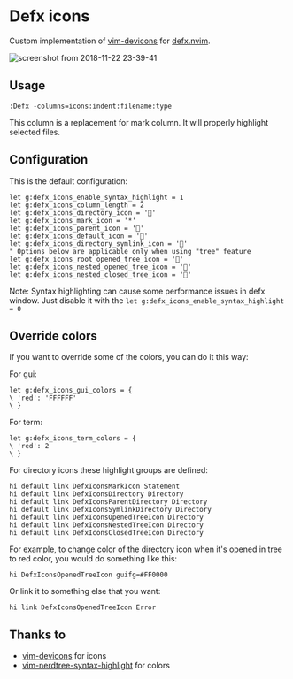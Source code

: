 # Defx icons

Custom implementation of [vim-devicons](https://github.com/ryanoasis/vim-devicons) for [defx.nvim](https://github.com/Shougo/defx.nvim).

![screenshot from 2018-11-22 23-39-41](https://user-images.githubusercontent.com/1782860/48923552-eeed0b80-eeaf-11e8-98e8-8f4e7ec85194.png)

## Usage
```vimL
:Defx -columns=icons:indent:filename:type
```
This column is a replacement for mark column. It will properly highlight selected files.

## Configuration
This is the default configuration:

```vimL
let g:defx_icons_enable_syntax_highlight = 1
let g:defx_icons_column_length = 2
let g:defx_icons_directory_icon = ''
let g:defx_icons_mark_icon = '*'
let g:defx_icons_parent_icon = ''
let g:defx_icons_default_icon = ''
let g:defx_icons_directory_symlink_icon = ''
" Options below are applicable only when using "tree" feature
let g:defx_icons_root_opened_tree_icon = ''
let g:defx_icons_nested_opened_tree_icon = ''
let g:defx_icons_nested_closed_tree_icon = ''
```

Note: Syntax highlighting can cause some performance issues in defx window. Just disable it with the `let g:defx_icons_enable_syntax_highlight = 0`


## Override colors

If you want to override some of the colors, you can do it this way:

For gui:

```vimL
let g:defx_icons_gui_colors = {
\ 'red': 'FFFFFF'
\ }
```

For term:

```vimL
let g:defx_icons_term_colors = {
\ 'red': 2
\ }
```

For directory icons these highlight groups are defined:

```vimL
hi default link DefxIconsMarkIcon Statement
hi default link DefxIconsDirectory Directory
hi default link DefxIconsParentDirectory Directory
hi default link DefxIconsSymlinkDirectory Directory
hi default link DefxIconsOpenedTreeIcon Directory
hi default link DefxIconsNestedTreeIcon Directory
hi default link DefxIconsClosedTreeIcon Directory
```

For example, to change color of the directory icon when it's opened in tree to red color, you would do something like this:

```vimL
hi DefxIconsOpenedTreeIcon guifg=#FF0000
```

Or link it to something else that you want:

```vimL
hi link DefxIconsOpenedTreeIcon Error
```

## Thanks to

* [vim-devicons](https://github.com/ryanoasis/vim-devicons) for icons
* [vim-nerdtree-syntax-highlight](https://github.com/tiagofumo/vim-nerdtree-syntax-highlight) for colors
